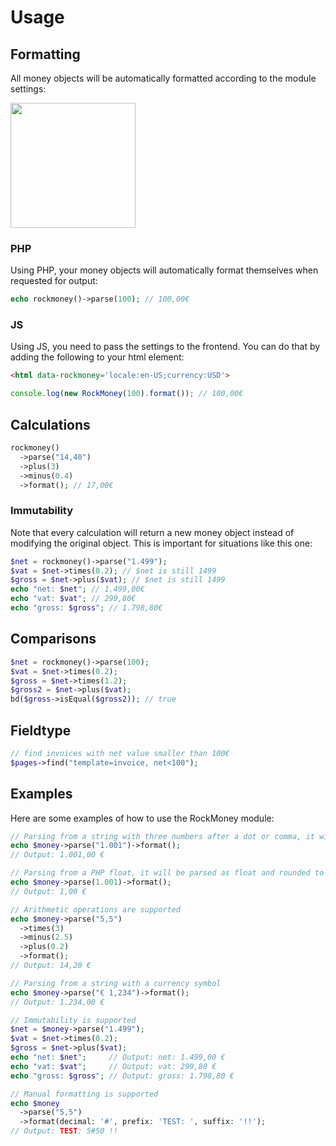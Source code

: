 # Usage

## Formatting

All money objects will be automatically formatted according to the module settings:

<img src=https://i.imgur.com/ZWgywvX.png class=blur height=200>

### PHP

Using PHP, your money objects will automatically format themselves when requested for output:

```php
echo rockmoney()->parse(100); // 100,00€
```

### JS

Using JS, you need to pass the settings to the frontend. You can do that by adding the following to your html element:

```html
<html data-rockmoney='locale:en-US;currency:USD'>
```

```js
console.log(new RockMoney(100).format()); // 100,00€
```
## Calculations

```php
rockmoney()
  ->parse("14,40")
  ->plus(3)
  ->minus(0.4)
  ->format(); // 17,00€
```

### Immutability

Note that every calculation will return a new money object instead of modifying the original object. This is important for situations like this one:

```php
$net = rockmoney()->parse("1.499");
$vat = $net->times(0.2); // $net is still 1499
$gross = $net->plus($vat); // $net is still 1499
echo "net: $net"; // 1.499,00€
echo "vat: $vat"; // 299,80€
echo "gross: $gross"; // 1.798,80€
```

## Comparisons

```php
$net = rockmoney()->parse(100);
$vat = $net->times(0.2);
$gross = $net->times(1.2);
$gross2 = $net->plus($vat);
bd($gross->isEqual($gross2)); // true
```

## Fieldtype

```php
// find invoices with net value smaller than 100€
$pages->find("template=invoice, net<100");
```

## Examples

Here are some examples of how to use the RockMoney module:

```php
// Parsing from a string with three numbers after a dot or comma, it will be parsed as thousands
echo $money->parse("1.001")->format();
// Output: 1.001,00 €

// Parsing from a PHP float, it will be parsed as float and rounded to cents
echo $money->parse(1.001)->format();
// Output: 1,00 €

// Arithmetic operations are supported
echo $money->parse("5,5")
  ->times(3)
  ->minus(2.5)
  ->plus(0.2)
  ->format();
// Output: 14,20 €

// Parsing from a string with a currency symbol
echo $money->parse("€ 1,234")->format();
// Output: 1.234,00 €

// Immutability is supported
$net = $money->parse("1.499");
$vat = $net->times(0.2);
$gross = $net->plus($vat);
echo "net: $net";     // Output: net: 1.499,00 €
echo "vat: $vat";     // Output: vat: 299,80 €
echo "gross: $gross"; // Output: gross: 1.798,80 €

// Manual formatting is supported
echo $money
  ->parse("5,5")
  ->format(decimal: '#', prefix: 'TEST: ', suffix: '!!');
// Output: TEST: 5#50 !!
```
